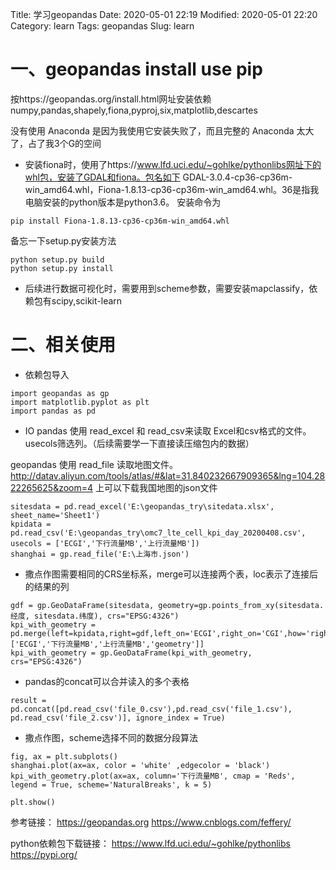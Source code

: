 Title: 学习geopandas
Date: 2020-05-01 22:19
Modified: 2020-05-01 22:20
Category: learn
Tags: geopandas
Slug: learn

# 一、geopandas install use pip

按https://geopandas.org/install.html网址安装依赖 numpy,pandas,shapely,fiona,pyproj,six,matplotlib,descartes

没有使用 Anaconda 是因为我使用它安装失败了，而且完整的 Anaconda 太大了，占了我3个G的空间

- 安装fiona时，使用了https://www.lfd.uci.edu/~gohlke/pythonlibs网址下的whl包，安装了GDAL和fiona。包名如下
GDAL-3.0.4-cp36-cp36m-win_amd64.whl，Fiona-1.8.13-cp36-cp36m-win_amd64.whl。36是指我电脑安装的python版本是python3.6。
安装命令为
```
pip install Fiona-1.8.13-cp36-cp36m-win_amd64.whl
```

备忘一下setup.py安装方法
```
python setup.py build
python setup.py install
```


- 后续进行数据可视化时，需要用到scheme参数，需要安装mapclassify，依赖包有scipy,scikit-learn


# 二、相关使用

- 依赖包导入
```
import geopandas as gp
import matplotlib.pyplot as plt
import pandas as pd
```

- IO
pandas 使用 read_excel 和 read_csv来读取 Excel和csv格式的文件。usecols筛选列。（后续需要学一下直接读压缩包内的数据）

geopandas 使用 read_file 读取地图文件。
http://datav.aliyun.com/tools/atlas/#&lat=31.840232667909365&lng=104.2822265625&zoom=4 上可以下载我国地图的json文件

```
sitesdata = pd.read_excel('E:\geopandas_try\sitedata.xlsx', sheet_name='Sheet1')
kpidata = pd.read_csv('E:\geopandas_try\omc7_lte_cell_kpi_day_20200408.csv', usecols = ['ECGI','下行流量MB','上行流量MB'])
shanghai = gp.read_file('E:\上海市.json')
```

- 撒点作图需要相同的CRS坐标系，merge可以连接两个表，loc表示了连接后的结果的列
```
gdf = gp.GeoDataFrame(sitesdata, geometry=gp.points_from_xy(sitesdata.经度, sitesdata.纬度), crs="EPSG:4326")
kpi_with_geometry = pd.merge(left=kpidata,right=gdf,left_on='ECGI',right_on='CGI',how='right').loc[:,['ECGI','下行流量MB','上行流量MB','geometry']]
kpi_with_geometry = gp.GeoDataFrame(kpi_with_geometry, crs="EPSG:4326")
```

- pandas的concat可以合并读入的多个表格
```
result = pd.concat([pd.read_csv('file_0.csv'),pd.read_csv('file_1.csv'), pd.read_csv('file_2.csv')], ignore_index = True)
```

- 撒点作图，scheme选择不同的数据分段算法
```
fig, ax = plt.subplots()
shanghai.plot(ax=ax, color = 'white' ,edgecolor = 'black')
kpi_with_geometry.plot(ax=ax, column='下行流量MB', cmap = 'Reds', legend = True, scheme='NaturalBreaks', k = 5)

plt.show()
```



参考链接：
https://geopandas.org
https://www.cnblogs.com/feffery/

python依赖包下载链接：
https://www.lfd.uci.edu/~gohlke/pythonlibs
https://pypi.org/
